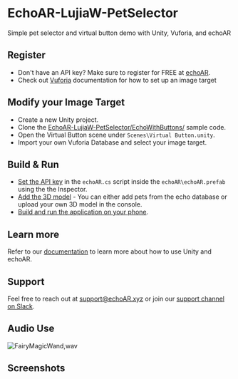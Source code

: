 # EchoAR-LujiaW-PetSelector
Simple pet selector and virtual button demo with Unity, Vuforia, and echoAR

## Register
* Don't have an API key? Make sure to register for FREE at [echoAR](https://console.echoar.xyz/#/auth/register).
* Check out [Vuforia](https://library.vuforia.com/features/images/image-targets.html) documentation for how to set up an image target

## Modify your Image Target
* Create a new Unity project.
* Clone the [EchoAR-LujiaW-PetSelector/EchoWithButtons/](https://github.com/lujiawang/EchoAR-LujiaW-PetSelector/tree/main/EchoWithButtons) sample code.
* Open the Virtual Button scene under `Scenes\Virtual Button.unity`.
* Import your own Vuforia Database and select your image target.

## Build & Run
* [Set the API key](https://docs.echoar.xyz/unity/using-the-sdk) in the `echoAR.cs` script inside the `echoAR\echoAR.prefab` using the the Inspector.
* [Add the 3D model](https://docs.echoar.xyz/quickstart/add-a-3d-model) - You can either add pets from the echo database or upload your own 3D model in the console.
* [Build and run the application on your phone](https://docs.echoar.xyz/unity/adding-ar-capabilities#4-build-and-run-the-ar-application).

## Learn more
Refer to our [documentation](https://docs.echoar.xyz/unity/) to learn more about how to use Unity and echoAR.

## Support
Feel free to reach out at [support@echoAR.xyz](mailto:support@echoAR.xyz) or join our [support channel on Slack](https://join.slack.com/t/echoar/shared_invite/enQtNTg4NjI5NjM3OTc1LWU1M2M2MTNlNTM3NGY1YTUxYmY3ZDNjNTc3YjA5M2QyNGZiOTgzMjVmZWZmZmFjNGJjYTcxZjhhNzk3YjNhNjE). 

## Audio Use
![FairyMagicWand,wav](https://freesound.org/people/Robinhood76/sounds/342432/)

## Screenshots
